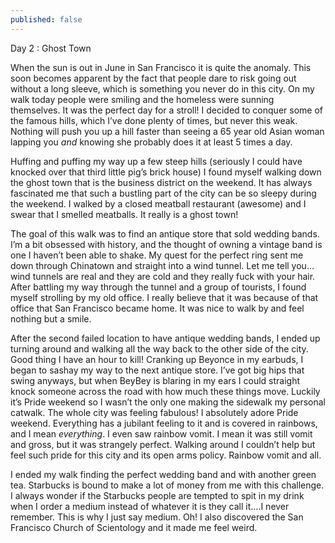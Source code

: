 ```yaml
---
published: false
---
```

Day 2 : Ghost Town

When the sun is out in June in San Francisco it is quite the anomaly. This soon becomes apparent by the fact that people dare to risk going out without a long sleeve, which is something you never do in this city. On my walk today people were smiling and the homeless were sunning themselves. It was the perfect day for a stroll! I decided to conquer some of the famous hills, which I’ve done plenty of times, but never this weak. Nothing will push you up a hill faster than seeing a 65 year old Asian woman lapping you _and_ knowing she probably does it at least 5 times a day. 

Huffing and puffing my way up a few steep hills (seriously I could have knocked over that third little pig’s brick house) I found myself walking down the ghost town that is the business district on the weekend. It has always fascinated me that such a bustling part of the city can be so sleepy during the weekend. I walked by a closed meatball restaurant (awesome) and I swear that I smelled meatballs. It really is a ghost town! 

The goal of this walk was to find an antique store that sold wedding bands. I’m a bit obsessed with history, and the thought of owning a vintage band is one I haven’t been able to shake. My quest for the perfect ring sent me down through Chinatown and straight into a wind tunnel. Let me tell you…wind tunnels are real and they are cold and they really fuck with your hair. After battling my way through the tunnel and a group of tourists, I found myself strolling by my old office. I really believe that it was because of that office that San Francisco became home. It was nice to walk by and feel nothing but a smile. 

After the second failed location to have antique wedding bands, I ended up turning around and walking all the way back to the other side of the city. Good thing I have an hour to kill! Cranking up Beyonce in my earbuds, I began to sashay my way to the next antique store. I’ve got big hips that swing anyways, but when BeyBey is blaring in my ears I could straight knock someone across the road with how much these things move. Luckily it’s Pride weekend so I wasn’t the only one making the sidewalk my personal catwalk. The whole city was feeling fabulous! I absolutely adore Pride weekend. Everything has a jubilant feeling to it and is covered in rainbows, and I mean _everything_. I even saw rainbow vomit.  I mean it was still vomit and gross, but it was strangely perfect. Walking around I couldn’t help but feel such pride for this city and its open arms policy. Rainbow vomit and all. 

I ended my walk finding the perfect wedding band and with another green tea. Starbucks is bound to make a lot of money from me with this challenge. I always wonder if the Starbucks people are tempted to spit in my drink when I order a medium instead of whatever it is they call it….I never remember. This is why I just say medium. Oh! I also discovered the San Francisco Church of Scientology and it made me feel weird. 

